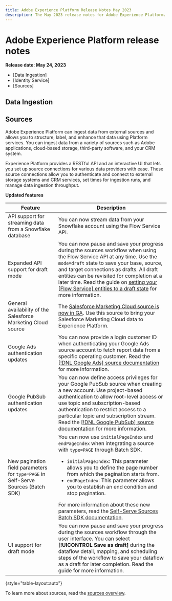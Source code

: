 ```yaml
---
title: Adobe Experience Platform Release Notes May 2023
description: The May 2023 release notes for Adobe Experience Platform.
---
```

# Adobe Experience Platform release notes 

**Release date: May 24, 2023**

- [Data Ingestion]
- [Identity Service]
- [Sources]

## Data Ingestion

## Sources

Adobe Experience Platform can ingest data from external sources and allows you to structure, label, and enhance that data using Platform services. You can ingest data from a variety of sources such as Adobe applications, cloud-based storage, third-party software, and your CRM system.

Experience Platform provides a RESTful API and an interactive UI that lets you set up source connections for various data providers with ease. These source connections allow you to authenticate and connect to external storage systems and CRM services, set times for ingestion runs, and manage data ingestion throughput.

**Updated features**

| Feature | Description |
| --- | --- |
| API support for streaming data from a Snowflake database | You can now stream data from your Snowflake account using the Flow Service API. |
| Expanded API support for draft mode | You can now pause and save your progress during the sources workflow when using the Flow Service API at any time. Use the `mode=draft` state to save your base, source, and target connections as drafts. All draft entities can be revisited for completion at a later time. Read the guide on [setting your [Flow Service] entities to a draft state](../../sources/tutorials/api/draft.md) for more information. |
| General availability of the Salesforce Marketing Cloud source | The [Salesforce Marketing Cloud source is now in GA](../../sources/connectors/marketing-automation/salesforce-marketing-cloud.md). Use this source to bring your Salesforce Marketing Cloud data to Experience Platform. |
| Google Ads authentication updates | You can now provide a login customer ID when authenticating your Google Ads source account to fetch report data from a specific operating customer. Read the [[!DNL Google Ads] source documentation](../../sources/connectors/advertising/ads.md) for more information. |
| Google PubSub authentication updates | You can now define access privileges for your Google PubSub source when creating a new account. Use project-based authentication to allow root-level access or use topic and subscription-based authentication to restrict access to a particular topic and subscription stream. Read the [[!DNL Google PubSub] source documentation](../../sources/connectors/cloud-storage/google-pubsub.md) for more information. |
| New pagination field parameters for `type=PAGE` in Self-Serve Sources (Batch SDK) | You can now use `initialPageIndex` and `endPageIndex` when integrating a source with `type=PAGE` through Batch SDK. <ul><li>`initialPageIndex`: This parameter allows you to define the page number from which the pagination starts from. </li><li>`endPageIndex`: This parameter allows you to establish an end condition and stop pagination.</li></ul> For more information about these new parameters, read the [Self-Serve Sources Batch SDK documentation](../../sources/sources-sdk/config/sourcespec.md#page). |
| UI support for draft mode | You can now pause and save your progress during the sources workflow through the user interface. You can select **[!UICONTROL Save as draft]** during the dataflow detail, mapping, and scheduling steps of the workflow to save your dataflow as a draft for later completion. Read the guide for more information. |


{style="table-layout:auto"}

To learn more about sources, read the [sources overview](../../sources/home.md).